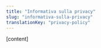 ```yaml
---
title: "Informativa sulla privacy"
slug: "informativa-sulla-privacy"
translationKey: "privacy-policy"
---
```


[content]
